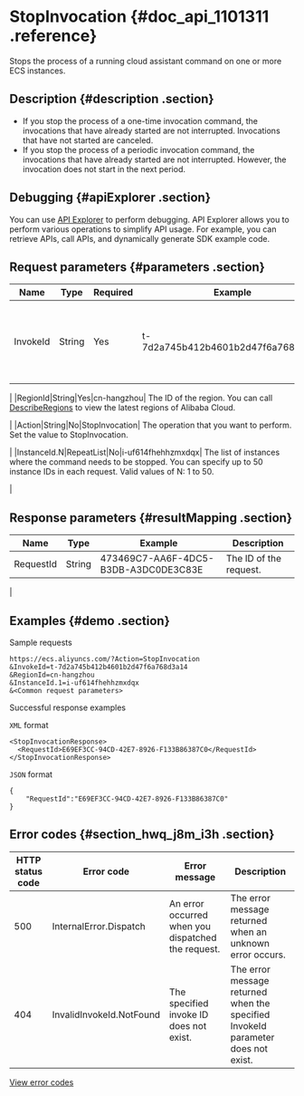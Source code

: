 # StopInvocation {#doc_api_1101311 .reference}

Stops the process of a running cloud assistant command on one or more ECS instances.

## Description {#description .section}

-   If you stop the process of a one-time invocation command, the invocations that have already started are not interrupted. Invocations that have not started are canceled.
-   If you stop the process of a periodic invocation command, the invocations that have already started are not interrupted. However, the invocation does not start in the next period.

## Debugging {#apiExplorer .section}

You can use [API Explorer](https://api.aliyun.com/#product=Ecs&api=StopInvocation) to perform debugging. API Explorer allows you to perform various operations to simplify API usage. For example, you can retrieve APIs, call APIs, and dynamically generate SDK example code.

## Request parameters {#parameters .section}

|Name|Type|Required|Example|Description|
|----|----|--------|-------|-----------|
|InvokeId|String|Yes|t-7d2a745b412b4601b2d47f6a768d3a14| The invocation ID of the command process. You can call [DescribeInvocations](~~64840~~) to view all the invocation IDs.

 |
|RegionId|String|Yes|cn-hangzhou| The ID of the region. You can call [DescribeRegions](~~25609~~) to view the latest regions of Alibaba Cloud.

 |
|Action|String|No|StopInvocation| The operation that you want to perform. Set the value to StopInvocation.

 |
|InstanceId.N|RepeatList|No|i-uf614fhehhzmxdqx| The list of instances where the command needs to be stopped. You can specify up to 50 instance IDs in each request. Valid values of N: 1 to 50.

 |

## Response parameters {#resultMapping .section}

|Name|Type|Example|Description|
|----|----|-------|-----------|
|RequestId|String|473469C7-AA6F-4DC5-B3DB-A3DC0DE3C83E| The ID of the request.

 |

## Examples {#demo .section}

Sample requests

``` {#request_demo}
https://ecs.aliyuncs.com/?Action=StopInvocation
&InvokeId=t-7d2a745b412b4601b2d47f6a768d3a14
&RegionId=cn-hangzhou 
&InstanceId.1=i-uf614fhehhzmxdqx
&<Common request parameters>
```

Successful response examples

`XML` format

``` {#xml_return_success_demo}
<StopInvocationResponse>
  <RequestId>E69EF3CC-94CD-42E7-8926-F133B86387C0</RequestId> 
</StopInvocationResponse>
```

`JSON` format

``` {#json_return_success_demo}
{
	"RequestId":"E69EF3CC-94CD-42E7-8926-F133B86387C0"
}
```

## Error codes {#section_hwq_j8m_i3h .section}

|HTTP status code|Error code|Error message|Description|
|----------------|----------|-------------|-----------|
|500|InternalError.Dispatch|An error occurred when you dispatched the request.|The error message returned when an unknown error occurs.|
|404|InvalidInvokeId.NotFound|The specified invoke ID does not exist.|The error message returned when the specified InvokeId parameter does not exist.|

[View error codes](https://error-center.aliyun.com/status/product/Ecs)


